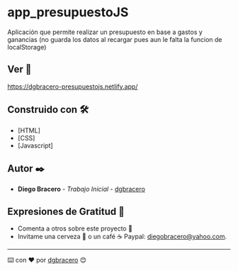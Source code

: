 # app_presupuestoJS

Aplicación que permite realizar un presupuesto en base a gastos y ganancias (no guarda los datos al recargar pues aun le falta la funcion de localStorage)

## Ver 🚀

https://dgbracero-presupuestojs.netlify.app/

## Construido con 🛠️

* [HTML]
* [CSS]
* [Javascript]

## Autor ✒️

* **Diego Bracero** - *Trabajo Inicial* - [dgbracero](https://github.com/dgbracero)

## Expresiones de Gratitud 🎁

* Comenta a otros sobre este proyecto 📢
* Invitame una cerveza 🍺 o un café ☕ Paypal: diegobracero@yahoo.com. 

---
⌨️ con ❤️ por [dgbracero](https://github.com/dgbracero) 😊
